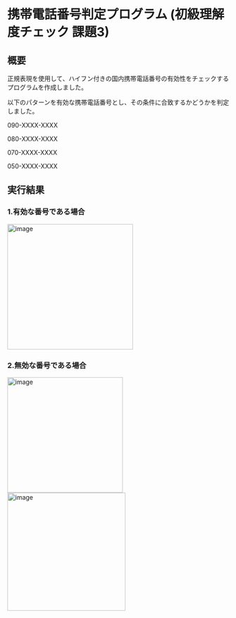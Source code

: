 # 携帯電話番号判定プログラム (初級理解度チェック 課題3)
## 概要
正規表現を使用して、ハイフン付きの国内携帯電話番号の有効性をチェックするプログラムを作成しました。

以下のパターンを有効な携帯電話番号とし、その条件に合致するかどうかを判定しました。

090-XXXX-XXXX

080-XXXX-XXXX

070-XXXX-XXXX

050-XXXX-XXXX

## 実行結果
### 1.有効な番号である場合

<img width="285" alt="image" src="https://github.com/user-attachments/assets/cc9a5918-a36f-4c91-bd39-acb48f60e9c3" />


### 2.無効な番号である場合

<img width="262" alt="image" src="https://github.com/user-attachments/assets/a209f38b-7a6d-437f-907d-17c9ed8ef5ab" />

<img width="268" alt="image" src="https://github.com/user-attachments/assets/1a195ef1-4670-4825-8ccd-b60700ceaebf" />

